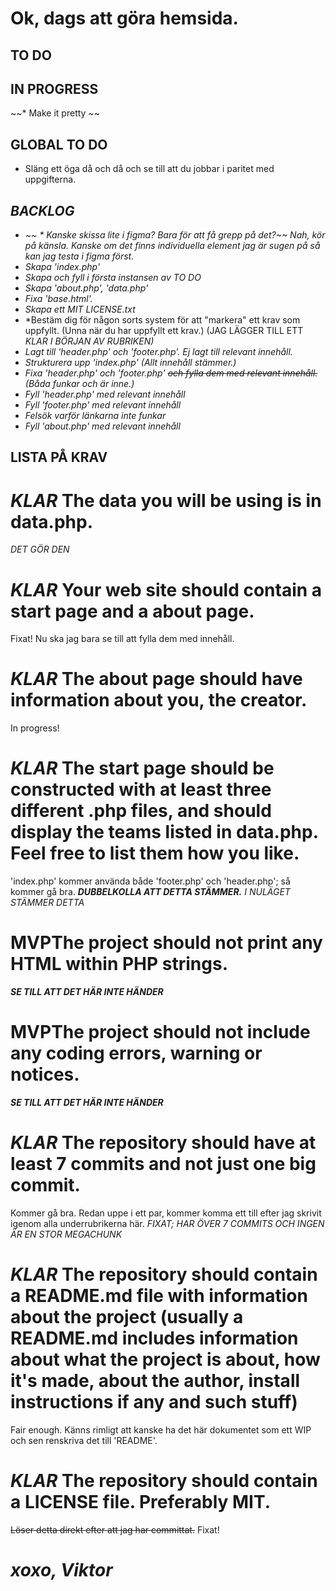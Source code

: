# Ok, dags att göra hemsida. 

## TO DO

 

## IN PROGRESS

~~* Make it pretty ~~

## GLOBAL TO DO
* Släng ett öga då och då och se till att du jobbar i paritet med uppgifterna.

## *BACKLOG*
*   *~~ * Kanske skissa lite i figma? Bara för att få grepp på det?~~ Nah, kör på känsla. Kanske om det finns individuella element jag är sugen på så kan jag testa i figma först.*
* *Skapa 'index.php'*
* *Skapa och fyll i första instansen av TO DO*
* *Skapa 'about.php', 'data.php'*
* *Fixa 'base.html'.*
* *Skapa ett MIT LICENSE.txt*
* *Bestäm dig för någon sorts system för att "markera" ett krav som uppfyllt. (Unna när du har uppfyllt ett krav.) (JAG LÄGGER TILL ETT *KLAR* *I BÖRJAN AV RUBRIKEN)*
* *Lagt till 'header.php' och 'footer.php'. Ej lagt till relevant innehåll.*
* *Strukturera upp 'index.php'* *(Allt innehåll stämmer.)*
* *Fixa 'header.php' och 'footer.php' ~~och fylla dem med relevant innehåll.~~* *(Båda funkar och är inne.)*
* *Fyll 'header.php' med relevant innehåll*
* *Fyll 'footer.php' med relevant innehåll*
* *Felsök varför länkarna inte funkar*
* *Fyll 'about.php' med relevant innehåll*

## LISTA PÅ KRAV
# *KLAR* The data you will be using is in data.php.
*DET GÖR DEN*

# *KLAR* Your web site should contain a start page and a about page.
Fixat! Nu ska jag bara se till att fylla dem med innehåll. 

# *KLAR* The about page should have information about you, the creator.
In progress!

# *KLAR* The start page should be constructed with at least three different .php files, and should display the teams listed in data.php. Feel free to list them how you like.
'index.php' kommer använda både 'footer.php' och 'header.php'; så kommer gå bra. ***DUBBELKOLLA ATT DETTA STÄMMER.***
*I NULÄGET STÄMMER DETTA*

# **MVP**The project should not print any HTML within PHP strings.
***SE TILL ATT DET HÄR INTE HÄNDER***

# **MVP**The project should not include any coding errors, warning or notices.
***SE TILL ATT DET HÄR INTE HÄNDER***

# *KLAR* The repository should have at least 7 commits and not just one big commit.
Kommer gå bra. Redan uppe i ett par, kommer komma ett till efter jag skrivit igenom alla underrubrikerna här.
 *FIXAT; HAR ÖVER 7 COMMITS OCH INGEN ÄR EN STOR MEGACHUNK*

# *KLAR* The repository should contain a README.md file with information about the project (usually a README.md includes information about what the project is about, how it's made, about the author, install instructions if any and such stuff)
Fair enough. Känns rimligt att kanske ha det här dokumentet som ett WIP och sen renskriva det till 'README'. 

# *KLAR* The repository should contain a LICENSE file. Preferably MIT.
~~Löser detta direkt efter att jag har committat.~~ Fixat!

# *xoxo, Viktor*